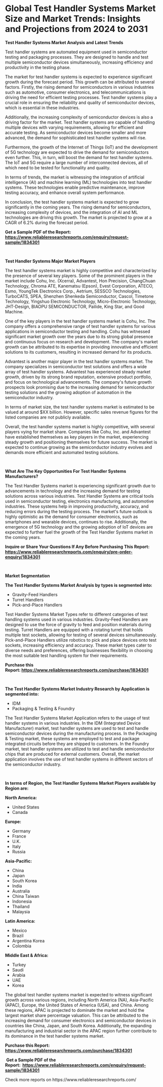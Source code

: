 <p><h1>Global Test Handler Systems Market Size and Market Trends: Insights and Projections from 2024 to 2031</h1></p><p><strong>Test Handler Systems Market Analysis and Latest Trends</strong></p>
<p><p>Test handler systems are automated equipment used in semiconductor testing and packaging processes. They are designed to handle and test multiple semiconductor devices simultaneously, increasing efficiency and productivity in the testing phase.</p><p>The market for test handler systems is expected to experience significant growth during the forecast period. This growth can be attributed to several factors. Firstly, the rising demand for semiconductors in various industries such as automotive, consumer electronics, and telecommunications is driving the need for efficient testing processes. Test handler systems play a crucial role in ensuring the reliability and quality of semiconductor devices, which is essential in these industries.</p><p>Additionally, the increasing complexity of semiconductor devices is also a driving factor for the market. Test handler systems are capable of handling multiple devices with varying requirements, allowing for efficient and accurate testing. As semiconductor devices become smaller and more advanced, the demand for sophisticated test handler systems will rise.</p><p>Furthermore, the growth of the Internet of Things (IoT) and the development of 5G technology are expected to drive the demand for semiconductors even further. This, in turn, will boost the demand for test handler systems. The IoT and 5G require a large number of interconnected devices, all of which need to be tested for functionality and quality.</p><p>In terms of trends, the market is witnessing the integration of artificial intelligence (AI) and machine learning (ML) technologies into test handler systems. These technologies enable predictive maintenance, improve testing accuracy, and enhance overall system performance.</p><p>In conclusion, the test handler systems market is expected to grow significantly in the coming years. The rising demand for semiconductors, increasing complexity of devices, and the integration of AI and ML technologies are driving this growth. The market is projected to grow at a CAGR of 6.2% during the forecast period.</p></p>
<p><strong>Get a Sample PDF of the Report:&nbsp; <a href="https://www.reliableresearchreports.com/enquiry/request-sample/1834301">https://www.reliableresearchreports.com/enquiry/request-sample/1834301</a></strong></p>
<p>&nbsp;</p>
<p><strong>Test Handler Systems Major Market Players</strong></p>
<p><p>The test handler systems market is highly competitive and characterized by the presence of several key players. Some of the prominent players in the market include Cohu, Inc. (Xcerra), Advantest, Hon Precision, ChangChuan Technology, Chroma ATE, Kanematsu (Epson), Evest Corporation, ATECO, Esmo, YoungTek Electronics Corp., Aetrium, SESSCO Technologies, TurboCATS, SPEA, Shenzhen Shenkeda Semiconductor, Cascol, Timetone Technology, Yingshuo Electronic Technology, Micro-Electronic Technology, JHT-Design, BIAOPU SEMICONDUCTOR, Pailide, King Star, and Good Machine.</p><p>One of the key players in the test handler systems market is Cohu, Inc. The company offers a comprehensive range of test handler systems for various applications in semiconductor testing and handling. Cohu has witnessed significant market growth over the years due to its strong global presence and continuous focus on research and development. The company's market growth can be attributed to its expertise in providing innovative and efficient solutions to its customers, resulting in increased demand for its products.</p><p>Advantest is another major player in the test handler systems market. The company specializes in semiconductor test solutions and offers a wide array of test handler systems. Advantest has experienced steady market growth, driven by its strong brand reputation, extensive product portfolio, and focus on technological advancements. The company's future growth prospects look promising due to the increasing demand for semiconductor testing solutions and the growing adoption of automation in the semiconductor industry.</p><p>In terms of market size, the test handler systems market is estimated to be valued at around $XX billion. However, specific sales revenue figures for the listed companies are not publicly available.</p><p>Overall, the test handler systems market is highly competitive, with several players vying for market share. Companies like Cohu, Inc. and Advantest have established themselves as key players in the market, experiencing steady growth and positioning themselves for future success. The market is expected to continue growing as the semiconductor industry evolves and demands more efficient and automated testing solutions.</p></p>
<p>&nbsp;</p>
<p><strong>What Are The Key Opportunities For Test Handler Systems Manufacturers?</strong></p>
<p><p>The Test Handler Systems market is experiencing significant growth due to advancements in technology and the increasing demand for testing solutions across various industries. Test Handler Systems are critical tools used in semiconductor testing, electronics manufacturing, and automotive industries. These systems help in improving productivity, accuracy, and reducing errors during the testing process. The market's future outlook is highly optimistic as the demand for consumer electronics, such as smartphones and wearable devices, continues to rise. Additionally, the emergence of 5G technology and the growing adoption of IoT devices are expected to further fuel the growth of the Test Handler Systems market in the coming years.</p></p>
<p><strong>Inquire or Share Your Questions If Any Before Purchasing This Report: <a href="https://www.reliableresearchreports.com/enquiry/pre-order-enquiry/1834301">https://www.reliableresearchreports.com/enquiry/pre-order-enquiry/1834301</a></strong></p>
<p>&nbsp;</p>
<p><strong>Market Segmentation</strong></p>
<p><strong>The Test Handler Systems Market Analysis by types is segmented into:</strong></p>
<p><ul><li>Gravity-Feed Handlers</li><li>Turret Handlers</li><li>Pick-and-Place Handlers</li></ul></p>
<p><p>Test Handler Systems Market Types refer to different categories of test handling systems used in various industries. Gravity-Feed Handlers are designed to use the force of gravity to feed and position materials during testing. Turret Handlers are equipped with a rotating turret that holds multiple test sockets, allowing for testing of several devices simultaneously. Pick-and-Place Handlers utilize robotics to pick and place devices onto test sockets, increasing efficiency and accuracy. These market types cater to diverse needs and preferences, offering businesses flexibility in choosing the most suitable test handling system for their requirements.</p></p>
<p><strong>Purchase this Report:&nbsp;<a href="https://www.reliableresearchreports.com/purchase/1834301">https://www.reliableresearchreports.com/purchase/1834301</a></strong></p>
<p>&nbsp;</p>
<p><strong>The Test Handler Systems Market Industry Research by Application is segmented into:</strong></p>
<p><ul><li>IDM</li><li>Packaging & Testing & Foundry</li></ul></p>
<p><p>The Test Handler Systems Market Application refers to the usage of test handler systems in various industries. In the IDM (Integrated Device Manufacturer) market, test handler systems are used to test and handle semiconductor devices during the manufacturing process. In the Packaging & Testing market, these systems are employed to test and package integrated circuits before they are shipped to customers. In the Foundry market, test handler systems are utilized to test and handle semiconductor chips that are produced for external customers. Overall, the market application involves the use of test handler systems in different sectors of the semiconductor industry.</p></p>
<p>&nbsp;</p>
<p><strong>In terms of Region, the Test Handler Systems Market Players available by Region are:</strong></p>
<p>
    <p> <strong> North America: </strong>
        <ul>
            <li>United States</li>
            <li>Canada</li>
        </ul>
        </p> 
    <p> <strong> Europe: </strong>
        <ul>
            <li>Germany</li>
            <li>France</li>
            <li>U.K.</li>
            <li>Italy</li>
            <li>Russia</li>
        </ul>
        </p> 
    <p> <strong> Asia-Pacific: </strong>
        <ul>
            <li>China</li>
            <li>Japan</li>
            <li>South Korea</li>
            <li>India</li>
            <li>Australia</li>
            <li>China Taiwan</li>
            <li>Indonesia</li>
            <li>Thailand</li>
            <li>Malaysia</li>
        </ul>
        </p> 
    <p> <strong> Latin America: </strong>
        <ul>
            <li>Mexico</li>
            <li>Brazil</li>
            <li>Argentina Korea</li>
            <li>Colombia</li>
        </ul>
        </p> 
    <p> <strong> Middle East & Africa: </strong>
        <ul>
            <li>Turkey</li>
            <li>Saudi</li>
            <li>Arabia</li>
            <li>UAE</li>
            <li>Korea</li>
        </ul>
    </p>
    </p>
<p><p>The global test handler systems market is expected to witness significant growth across various regions, including North America (NA), Asia-Pacific (APAC), Europe, the United States of America (USA), and China. Among these regions, APAC is projected to dominate the market and hold the largest market share percentage valuation. This can be attributed to the increasing demand for consumer electronics and semiconductor devices in countries like China, Japan, and South Korea. Additionally, the expanding manufacturing and industrial sector in the APAC region further contribute to its dominance in the test handler systems market.</p></p>
<p><strong>Purchase this Report: <a href="https://www.reliableresearchreports.com/purchase/1834301">https://www.reliableresearchreports.com/purchase/1834301</a></strong></p>
<p>&nbsp;<strong>Get a Sample PDF of the Report:&nbsp;&nbsp;<a href="https://www.reliableresearchreports.com/enquiry/request-sample/1834301">https://www.reliableresearchreports.com/enquiry/request-sample/1834301</a></strong></p>
<p><strong></strong></p>
<p>Check more reports on https://www.reliableresearchreports.com/</p>
